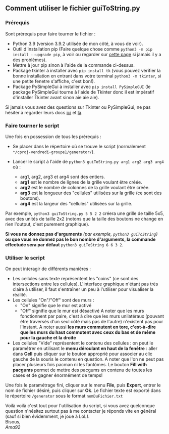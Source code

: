 
## Comment utiliser le fichier guiToString.py</h2>

### Prérequis

Sont prérequis pour faire tourner le fichier :

- Python 3.9 (version 3.9.2 utilisée de mon côté, à vous de voir).
- Outil d'installation pip (Faire quelque chose comme `python3 -m pip install --upgrade pip`, à voir ou regarder sur [cette page](https://pip.pypa.io/en/stable/installation/) si jamais il y a des problèmes).
- Mettre à jour pip sinon à l'aide de la commande ci-dessus.
- Package tkinter à installer avec `pip install tk` (vous pouvez vérifier la bonne installation en entrant dans votre terminal `python3 -m tkinter`, si une petite fenetre s'affiche, c'est bon!).
- Package PySimpleGui à installer avec `pip install PySimpleGUI` (le package PySimpleGui tourne à l'aide de Tkinter donc il est impératif d'installer Tkinter avant sinon aie aie aie).

Si jamais vous avez des questions sur Tkinter ou PySimpleGui, ne pas hésiter à regarder leurs docs [ici](https://docs.python.org/3/library/tkinter.html) et [là](https://pypi.org/project/PySimpleGUI/).

### Faire tourner le script

Une fois en possession de tous les prérequis : 

- Se placer dans le répertoire où se trouve le script (normalement `*/cproj-vendredi-groupe1/generator/`).
- Lancer le script à l'aide de `python3 guiToString.py arg1 arg2 arg3 arg4` où :

	- arg1, arg2, arg3 et arg4 sont des entiers.
	- **arg1** est le nombre de lignes de la grille voulant être créée.
	- **arg2** est le nombre de colonnes de la grille voulant être créée.
	- **arg3** est la longueur des "cellules" utilisées sur la grille (ce sont des boutons).
	- **arg4** est la largeur des "cellules" utilisées sur la grille.

Par exemple, `python3 guiToString.py 5 5 2 2` créera une grille de taille 5x5, avec des unités de taille 2x2 (notons que la taille des boutons ne change en rien l'output, c'est purement graphique).

**Si vous ne donnez pas d'arguments** *(par exemple, `python3 guiToString`)* **ou que vous ne donnez pas le bon nombre d'arguments, la commande effectuée sera par défaut** `python3 guiToString 6 6 3 2`.

### Utiliser le script

On peut interagir de différents manières :

- Les cellules sans texte représentent les "coins" (ce sont des intersections entre les cellules). L'interface graphique n'étant pas très claire à utiliser, il faut s'entraîner un peu à l'utiliser pour visualiser la réalité.
- Les cellules "On"/"Off" sont des murs :
	- "On" signifie que le mur est activé
	- "Off" signifie que le mur est désactivé
	A noter que les murs fonctionnent par paire, c'est à dire que les murs unilatéraux (pouvant être traversés d'un seul côté mais pas de l'autre) n'existent pas pour l'instant. A noter aussi **les murs commutent en tore, c'est-à-dire que les murs du haut commutent avec ceux du bas et de même pour la gauche et la droite**
- Les cellules "Vide" représentent le contenu des cellules : on peut le paramétrer en utilisant le **menu déroulant en haut de la fenêtre** : aller dans **Cell** puis cliquer sur le bouton approprié pour associer au clic gauche de la souris le contenu en question. A noter que l'on ne peut pas placer plusieurs fois pacman ni les fantômes. Le bouton **Fill with pacgums** permet de mettre des pacgums en contenu de toutes les cases et de gagner énormément de temps!

Une fois le paramétrage fini, cliquer sur le menu **File**, puis **Export**, entrer le nom de fichier désiré, puis cliquer sur **Ok**. Le fichier texte est exporté dans le répertoire `/generator` sous le format `nomDuFichier.txt`

Voilà voilà c'est tout pour l'utilisation du script, si vous avez quelconque question n'hésitez surtout pas à me contacter je réponds vite en général (sauf si bien évidemment, je joue à LoL).  
Bisous,  
*Ama92*